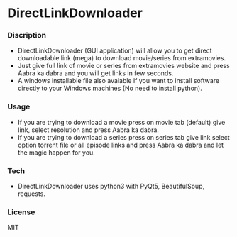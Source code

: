 # DirectLinkDownloader

### Discription
- DirectLinkDownloader (GUI application) will allow you to get direct downloadable link (mega) to download movie/series from extramovies.
- Just give full link of movie or series from extramovies website and press Aabra ka dabra and you will get links in few seconds.
- A windows installable file also avaiable if you want to install software directly to your Windows machines (No need to install python).  

### Usage
- If you are trying to download a movie press on movie tab (default) give link, select resolution and press Aabra ka dabra.
- If you are trying to download a series press on series tab give link select option torrent file or all episode links and press Aabra ka dabra and let the magic happen for you.  

### Tech
- DirectLinkDownloader uses python3 with PyQt5, BeautifulSoup, requests. 

### License
MIT
